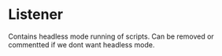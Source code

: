 # Listener
Contains headless mode running of scripts.
Can be removed or commentted if we dont want headless mode.
